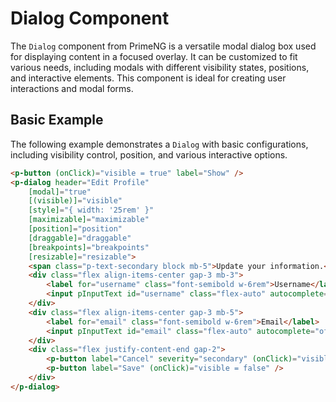 # Dialog Component

The `Dialog` component from PrimeNG is a versatile modal dialog box used for displaying content in a focused overlay. It can be customized to fit various needs, including modals with different visibility states, positions, and interactive elements. This component is ideal for creating user interactions and modal forms.

## Basic Example

The following example demonstrates a `Dialog` with basic configurations, including visibility control, position, and various interactive options.

```html
<p-button (onClick)="visible = true" label="Show" />
<p-dialog header="Edit Profile"
    [modal]="true"
    [(visible)]="visible"
    [style]="{ width: '25rem' }"
    [maximizable]="maximizable"
    [position]="position"
    [draggable]="draggable"
    [breakpoints]="breakpoints"
    [resizable]="resizable">
    <span class="p-text-secondary block mb-5">Update your information.</span>
    <div class="flex align-items-center gap-3 mb-3">
        <label for="username" class="font-semibold w-6rem">Username</label>
        <input pInputText id="username" class="flex-auto" autocomplete="off" />
    </div>
    <div class="flex align-items-center gap-3 mb-5">
        <label for="email" class="font-semibold w-6rem">Email</label>
        <input pInputText id="email" class="flex-auto" autocomplete="off" />
    </div>
    <div class="flex justify-content-end gap-2">
        <p-button label="Cancel" severity="secondary" (onClick)="visible = false" />
        <p-button label="Save" (onClick)="visible = false" />
    </div>
</p-dialog>
```
